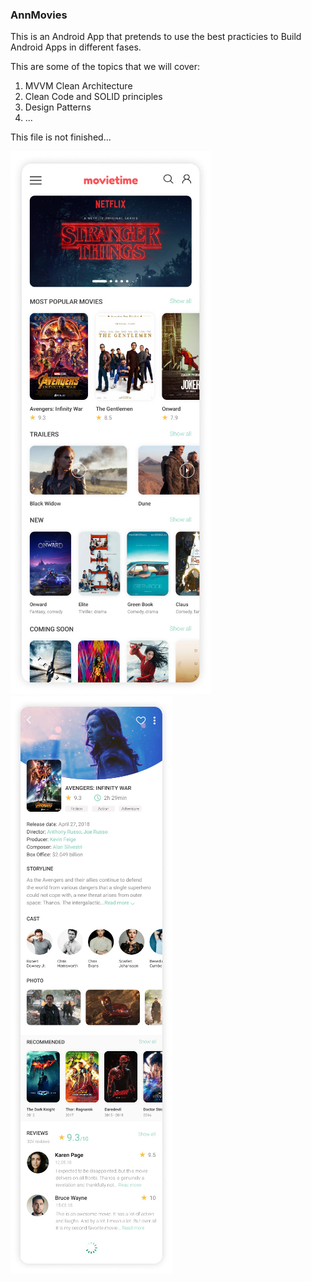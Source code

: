 ### AnnMovies

This is an Android App that pretends to use the best practicies to Build Android Apps in different fases.

This are some of the topics that we will cover:

1. MVVM Clean Architecture
2. Clean Code and SOLID principles
3. Design Patterns
4. ...


This file is not finished...

![alt text](https://github.com/anncode1/AnnMovies/blob/master/images/movie_1.png "Screen 1")
![alt text](https://github.com/anncode1/AnnMovies/blob/master/images/movie_2.png "Screen 2")
